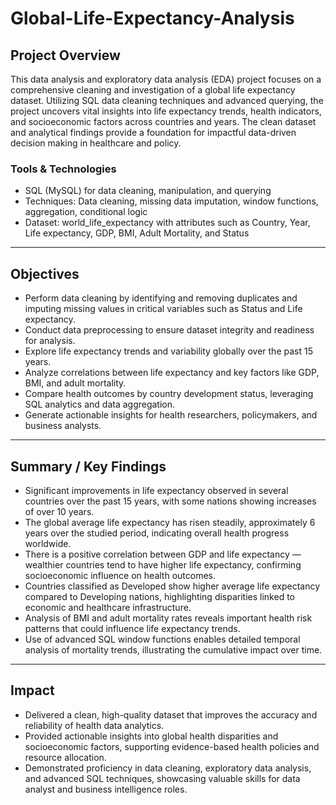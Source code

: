 # Global-Life-Expectancy-Analysis

## Project Overview
This data analysis and exploratory data analysis (EDA) project focuses on a comprehensive cleaning and investigation of a global life expectancy dataset. Utilizing SQL data cleaning techniques and advanced querying, the project uncovers vital insights into life expectancy trends, health indicators, and socioeconomic factors across countries and years. The clean dataset and analytical findings provide a foundation for impactful data-driven decision making in healthcare and policy.

### Tools & Technologies
- SQL (MySQL) for data cleaning, manipulation, and querying
- Techniques: Data cleaning, missing data imputation, window functions, aggregation, conditional logic
- Dataset: world_life_expectancy with attributes such as Country, Year, Life expectancy, GDP, BMI, Adult Mortality, and Status

---

## Objectives
- Perform data cleaning by identifying and removing duplicates and imputing missing values in critical variables such as Status and Life expectancy.
- Conduct data preprocessing to ensure dataset integrity and readiness for analysis.
- Explore life expectancy trends and variability globally over the past 15 years.
- Analyze correlations between life expectancy and key factors like GDP, BMI, and adult mortality.
- Compare health outcomes by country development status, leveraging SQL analytics and data aggregation.
- Generate actionable insights for health researchers, policymakers, and business analysts.

---

## Summary / Key Findings
- Significant improvements in life expectancy observed in several countries over the past 15 years, with some nations showing increases of over 10 years.
- The global average life expectancy has risen steadily, approximately 6 years over the studied period, indicating overall health progress worldwide.
- There is a positive correlation between GDP and life expectancy — wealthier countries tend to have higher life expectancy, confirming socioeconomic influence on health outcomes.
- Countries classified as Developed show higher average life expectancy compared to Developing nations, highlighting disparities linked to economic and healthcare infrastructure.
- Analysis of BMI and adult mortality rates reveals important health risk patterns that could influence life expectancy trends.
- Use of advanced SQL window functions enables detailed temporal analysis of mortality trends, illustrating the cumulative impact over time.

---
## Impact
- Delivered a clean, high-quality dataset that improves the accuracy and reliability of health data analytics.
- Provided actionable insights into global health disparities and socioeconomic factors, supporting evidence-based health policies and resource allocation.
- Demonstrated proficiency in data cleaning, exploratory data analysis, and advanced SQL techniques, showcasing valuable skills for data analyst and business intelligence roles.

